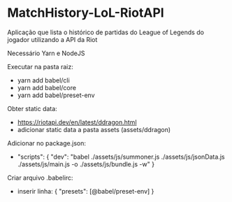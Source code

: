 # MatchHistory-LoL-RiotAPI
Aplicação que lista o histórico de partidas do League of Legends do jogador utilizando a API da Riot

Necessário Yarn e NodeJS

Executar na pasta raiz:
  - yarn add babel/cli
  - yarn add babel/core
  - yarn add babel/preset-env

 Obter static data:
  - https://riotapi.dev/en/latest/ddragon.html
  - adicionar static data a pasta assets (assets/ddragon)
  
 Adicionar no package.json:
  - "scripts": {
      "dev": "babel ./assets/js/summoner.js ./assets/js/jsonData.js ./assets/js/main.js -o ./assets/js/bundle.js -w"
    }
    
 Criar arquivo .babelirc:
  - inserir linha: { "presets": [@babel/preset-env] }
